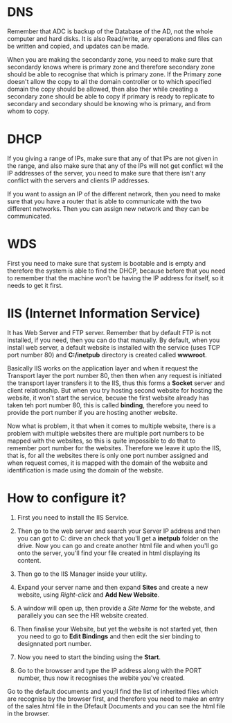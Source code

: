 # DNS

Remember that ADC is backup of the Database of the AD, not the whole computer and hard disks. It is also Read/write, any operations and files can be written and copied, and updates can be made.

When you are making the secondardy zone, you need to make sure that secondardy knows where is primary zone and therefore secondary zone should be able to recognise that which is primary zone. If the Primary zone doesn't allow the copy to all the domain controller or to which specified domain the copy should be allowed, then also ther while creating a secondary zone should be able to copy if primary is ready to replicate to secondary and secondary should be knowing who is primary, and from whom to copy.

# DHCP 

If you giving a range of IPs, make sure that any of that IPs are not given in the range, and also make sure that any of the IPs will not get conflict wil the IP addresses of the server, you need to make sure that there isn't any conflict with the servers and clients IP addresses.

If you want to assign an IP of the different network, then you need to make sure that you have a router that is able to communicate with the two different networks. Then you can assign new network and they can be communicated.

# WDS

First you need to make sure that system is bootable and is empty and therefore the system is able to find the DHCP, because before that you need to remember that the machine won't be having the IP address for itself, so it needs to get it first.

# IIS (Internet Information Service)

It has Web Server and FTP server. Remember that by default FTP is not installed, if you need, then you can do that manually. By default, when you install web server, a default website is installed with the service (uses TCP port number 80) and **C:/inetpub** directory is created called **wwwroot**.

Basically IIS works on the application layer and when it request the Transport layer the port number 80, then then when any request is initiated the transport layer transfers it to the IIS, thus this forms a **Socket** server and client relationship. But when you try hosting second website for hosting the website, it won't start the service, becuae the first website already has taken teh port number 80, this is called **binding**, therefore you need to provide the port number if you are hosting another website.

Now what is problem, it that when it comes to multiple website, there is a problem with multiple websites there are multiple port numbers to be mapped with the  websites, so this is quite impossible to do that to remember port number for the websites. Therefore we leave it upto the IIS, that is, for all the websites there is only one port number assigned and when request comes, it is mapped with the domain of the website and identification is made using the domain of the website.


# How to configure it?

1. First you need to install the IIS Service.

2. Then go to the web server and search your Server IP address and then you can got to C: dirve an check that you'll get a **inetpub** folder on the drive. Now you can go and create another html file and when you'll go onto the server, you'll find your file created in html displaying its content.

3. Then go to the IIS Manager inside your utility. 

4. Expand your server name and then expand **Sites** and create a new website, using *Right-click* and **Add New Website**.

5. A window will open up, then provide a *Site Name* for the webste, and parallely you can see the HR website created.

6. Then finalise your Website, but yet the website is not started yet, then you need to go to **Edit Bindings** and then edit the sier binding to designnated port number.

7. Now you need to start the binding using the **Start**.

8. Go to the browsser and type the IP address along with the PORT number, thus now it recognises the webite you've created.

Go to the default documents and you;ll find the list of inherited files which are recognise by the browser first, and therefore you need to make an entry of the sales.html file in the Dfefault Documents and you can see the html file in the browser.